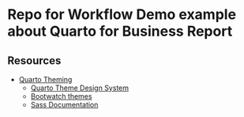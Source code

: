 # Repo for Workflow Demo example about Quarto for Business Report

## Resources

- [Quarto Theming](https://quarto.org/docs/output-formats/html-themes.html)
  - [Quarto Theme Design System](https://quarto.org/docs/output-formats/html-themes-more.html)
  - [Bootwatch themes](https://bootswatch.com/)
  - [Sass Documentation](https://sass-lang.com/documentation/)
